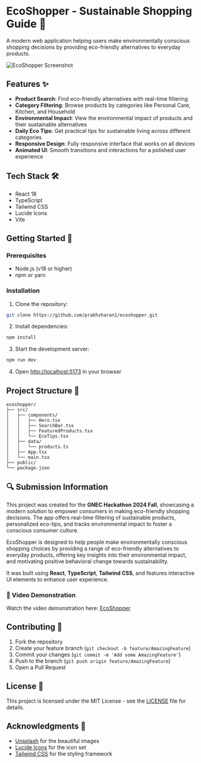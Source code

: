 # EcoShopper - Sustainable Shopping Guide 🌱

A modern web application helping users make environmentally conscious shopping decisions by providing eco-friendly alternatives to everyday products.

![EcoShopper Screenshot](https://images.unsplash.com/photo-1542601906990-b4d3fb778b09?auto=format&fit=crop&q=80)

## Features ✨

- **Product Search**: Find eco-friendly alternatives with real-time filtering
- **Category Filtering**: Browse products by categories like Personal Care, Kitchen, and Household
- **Environmental Impact**: View the environmental impact of products and their sustainable alternatives
- **Daily Eco Tips**: Get practical tips for sustainable living across different categories
- **Responsive Design**: Fully responsive interface that works on all devices
- **Animated UI**: Smooth transitions and interactions for a polished user experience

## Tech Stack 🛠️

- React 18
- TypeScript
- Tailwind CSS
- Lucide Icons
- Vite

## Getting Started 🚀

### Prerequisites

- Node.js (v18 or higher)
- npm or yarn

### Installation

1. Clone the repository:
```bash
git clone https://github.com/prabhsharan1/ecoshopper.git
```

2. Install dependencies:
```bash
npm install
```

3. Start the development server:
```bash
npm run dev
```

4. Open [http://localhost:5173](http://localhost:5173) in your browser

## Project Structure 📁

```
ecoshopper/
├── src/
│   ├── components/
│   │   ├── Hero.tsx
│   │   ├── SearchBar.tsx
│   │   ├── FeaturedProducts.tsx
│   │   └── EcoTips.tsx
│   ├── data/
│   │   └── products.ts
│   ├── App.tsx
│   └── main.tsx
├── public/
└── package.json
```
## 🔍 Submission Information
This project was created for the **GNEC Hackathon 2024 Fall**, showcasing a modern solution to empower consumers in making eco-friendly shopping decisions. The app offers real-time filtering of sustainable products, personalized eco-tips, and tracks environmental impact to foster a conscious consumer culture. 

EcoShopper is designed to help people make environmentally conscious shopping choices by providing a range of eco-friendly alternatives to everyday products, offering key insights into their environmental impact, and motivating positive behavioral change towards sustainability.

It was built using **React**, **TypeScript**, **Tailwind CSS**, and features interactive UI elements to enhance user experience.

### 🎥 Video Demonstration
Watch the video demonstration here: [EcoShopper](https://youtu.be/WyFasg7eMqs)

## Contributing 🤝

1. Fork the repository
2. Create your feature branch (`git checkout -b feature/AmazingFeature`)
3. Commit your changes (`git commit -m 'Add some AmazingFeature'`)
4. Push to the branch (`git push origin feature/AmazingFeature`)
5. Open a Pull Request

## License 📝

This project is licensed under the MIT License - see the [LICENSE](LICENSE) file for details.

## Acknowledgments 🙏

- [Unsplash](https://unsplash.com) for the beautiful images
- [Lucide Icons](https://lucide.dev) for the icon set
- [Tailwind CSS](https://tailwindcss.com) for the styling framework
